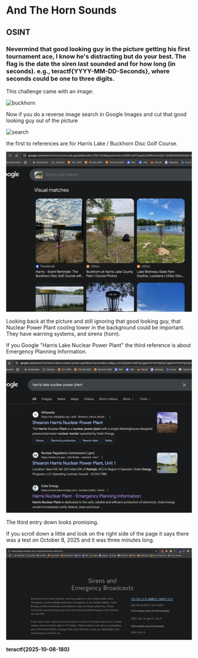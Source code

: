 # And The Horn Sounds

## OSINT

### Nevermind that good looking guy in the picture getting his first tournament ace, I know he's distracting but do your best.  The flag is the date the siren last sounded and for how long (in seconds).  e.g., teractf{YYYY-MM-DD-Seconds}, where seconds could be one to three digits.

This challenge came with an image:

![buckhorn](./buckhorn.jpg)

Now if you do a reverse image search in Google Images and cut that good looking guy out of the picture 

![search](./search.png)

the first to references are for Harris Lake / Buckhorn Disc Golf Course.

![matches](./matches.png)

Looking back at the picture and still ignoring that good looking guy, that Nuclear Power Plant cooling tower in the background could be important.  They have warning systems, and sirens (horn).

If you Google "Harris Lake Nuclear Power Plant" the third reference is about Emergency Planning Information.

![harris npp](./harris_lake_npp.png)

The third entry down looks promising.

If you scroll down a little and look on the right side of the page it says there was a test on October 8, 2025 and it was three minutes long.

![flag](./flag.png)

**teractf{2025-10-08-180}**
